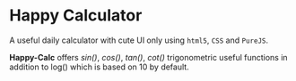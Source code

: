 # Happy Calculator
A useful daily calculator with cute UI only using `html5`, `CSS` and `PureJS`.

**Happy-Calc** offers *sin()*, *cos()*, *tan()*, *cot()* trigonometric useful functions in addition to log() which is based on 10 by default.

